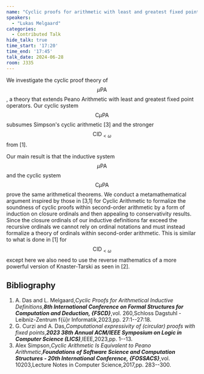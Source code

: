 ```yaml
---
name: "Cyclic proofs for arithmetic with least and greatest fixed points"
speakers:
  - "Lukas Melgaard"
categories:
  - Contributed Talk
hide_talk: true
time_start: '17:20'
time_end: '17:45'
talk_date: 2024-06-28
room: J335
---
```













We investigate the cyclic proof theory of $$\mu \mathrm{PA}$$, a theory that extends Peano Arithmetic with least and greatest fixed point operators. Our cyclic system $$\mathrm{C} \mu \mathrm{PA}$$ subsumes Simpson's cyclic arithmetic [3] and the stronger $$\mathrm{CID}_{< \omega}$$ from [1].

Our main result is that the inductive system $$\mu \mathrm{PA}$$ and the cyclic system $$\mathrm{C} \mu \mathrm{PA}$$ prove the same arithmetical theorems. We conduct a metamathematical argument inspired by those in [3,1] for Cyclic Arithmetic to formalize the soundness of cyclic proofs within second-order arithmetic by a form of induction on closure ordinals and then appealing to conservativity results. Since the closure ordinals of our inductive definitions far exceed the recursive ordinals we cannot rely on ordinal notations and must instead formalize a theory of ordinals within second-order arithmetic. This is similar to what is done in [1] for $$\mathrm{CID}_{< \omega}$$ except here we also need to use the reverse mathematics of a more powerful version of Knaster-Tarski as seen in [2].


## Bibliography








1. A. Das and                  L. Melgaard,_Cyclic Proofs for Arithmetical Inductive Definitions_,**_8th International Conference on Formal Structures for Computation                  and Deduction, {FSCD}_**,vol. 260,Schloss Dagstuhl - Leibniz-Zentrum f{ü}r Informatik,2023,pp. 27:1--27:18.
2. G. Curzi and                  A. Das,_Computational expressivity of (circular) proofs with fixed points_,**_2023 38th Annual ACM/IEEE Symposium on Logic in Computer Science (LICS)_**,IEEE,2023,pp. 1--13.
3. Alex Simpson,_Cyclic Arithmetic Is Equivalent to Peano Arithmetic_,**_Foundations of Software Science and Computation Structures - 20th                  International Conference, {FOSSACS}_**,vol. 10203,Lecture Notes in Computer Science,2017,pp. 283--300.






